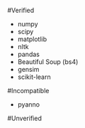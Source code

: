 #Verified
+ numpy
+ scipy
+ matplotlib
+ nltk
+ pandas
+ Beautiful Soup (bs4)
+ gensim
+ scikit-learn

#Incompatible
+ pyanno

#Unverified
